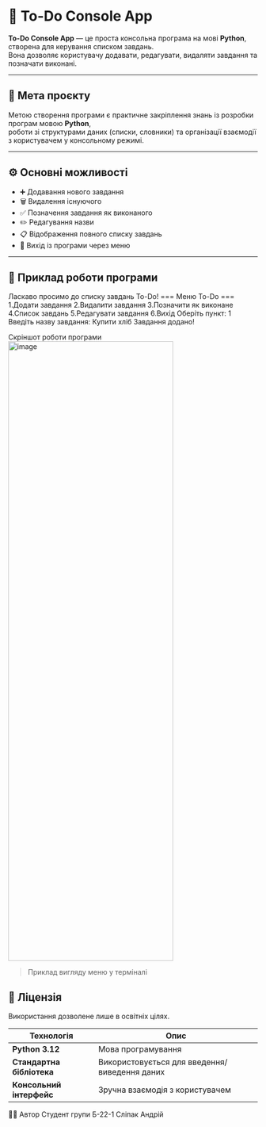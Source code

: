 # 📝 To-Do Console App

**To-Do Console App** — це проста консольна програма на мові **Python**, створена для керування списком завдань.  
Вона дозволяє користувачу додавати, редагувати, видаляти завдання та позначати виконані.

---

## 🎯 Мета проєкту

Метою створення програми є практичне закріплення знань із розробки програм мовою **Python**,  
роботи зі структурами даних (списки, словники) та організації взаємодії з користувачем у консольному режимі.

---

## ⚙️ Основні можливості

- ➕ Додавання нового завдання  
- 🗑️ Видалення існуючого  
- ✅ Позначення завдання як виконаного  
- ✏️ Редагування назви  
- 📋 Відображення повного списку завдань  
- 🚪 Вихід із програми через меню  

---

## 🧠 Приклад роботи програми

Ласкаво просимо до списку завдань To-Do!
=== Меню To-Do ===
1.Додати завдання
2.Видалити завдання
3.Позначити як виконане
4.Список завдань
5.Редагувати завдання
6.Вихід
 Оберіть пункт: 1
 Введіть назву завдання: Купити хліб
 Завдання додано!

Скріншот роботи програми
<img width="333" height="1250" alt="image" src="https://github.com/user-attachments/assets/c8d85880-f777-4cc1-9263-b30e97e1dd55" />
> Приклад вигляду меню у терміналі

## 📄 Ліцензія

Використання дозволене лише в освітніх цілях.

| Технологія | Опис |
|-------------|------|
| **Python 3.12** | Мова програмування |
| **Стандартна бібліотека** | Використовується для введення/виведення даних |
| **Консольний інтерфейс** | Зручна взаємодія з користувачем |



 👨‍💻 Автор 
Студент групи Б-22-1
Сліпак Андрій 
